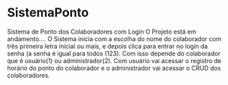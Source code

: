 # SistemaPonto
Sistema de Ponto dos Colaboradores com Login
O Projeto está em andamento....
O Sistema inicia com a escolha do nome do colaborador com três primeira letra inicial ou mais, e depois clica para entrar no login da 
senha (a senha é igual para todos (123).
Com isso depende do colaborador que é usuário(1) ou administrador(2).
Com usuário vai acessar o registro de horário do ponto do colaborador e o administrador vai acessar o CRUD dos colaboradores.

